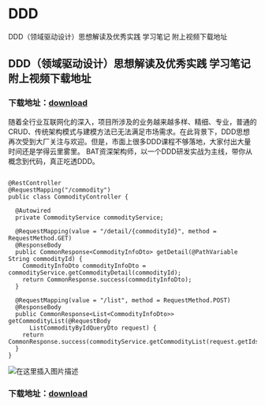 # DDD
DDD（领域驱动设计）思想解读及优秀实践 学习笔记 附上视频下载地址

## DDD（领域驱动设计）思想解读及优秀实践 学习笔记 附上视频下载地址

### 下载地址：**[download](https://cowcowit.com/course/135/mksz541)**

随着全行业互联网化的深入，项目所涉及的业务越来越多样、精细、专业，普通的CRUD、传统架构模式与建模方法已无法满足市场需求。在此背景下，DDD思想再次受到大厂关注与欢迎。但是，市面上很多DDD课程不够落地，大家付出大量时间还是学得云里雾里。
BAT资深架构师，以一个DDD研发实战为主线，带你从概念到代码，真正吃透DDD。


```

@RestController
@RequestMapping("/commodity")
public class CommodityController {

  @Autowired
  private CommodityService commodityService;

  @RequestMapping(value = "/detail/{commodityId}", method = RequestMethod.GET)
  @ResponseBody
  public CommonResponse<CommodityInfoDto> getDetail(@PathVariable String commodityId) {
    CommodityInfoDto commodityInfoDto = commodityService.getCommodityDetail(commodityId);
    return CommonResponse.success(commodityInfoDto);
  }

  @RequestMapping(value = "/list", method = RequestMethod.POST)
  @ResponseBody
  public CommonResponse<List<CommodityInfoDto>> getCommodityList(@RequestBody
      ListCommodityByIdQueryDto request) {
    return CommonResponse.success(commodityService.getCommodityList(request.getIds()));
  }
}
```
![在这里插入图片描述](http://typora-markdown-2022.oss-cn-shanghai.aliyuncs.com/uPic/2022/08/04/1e277b1cba6a4bd5979270e8ccca09ec.png)

### 下载地址：**[download](https://cowcowit.com/course/135/mksz541)**

